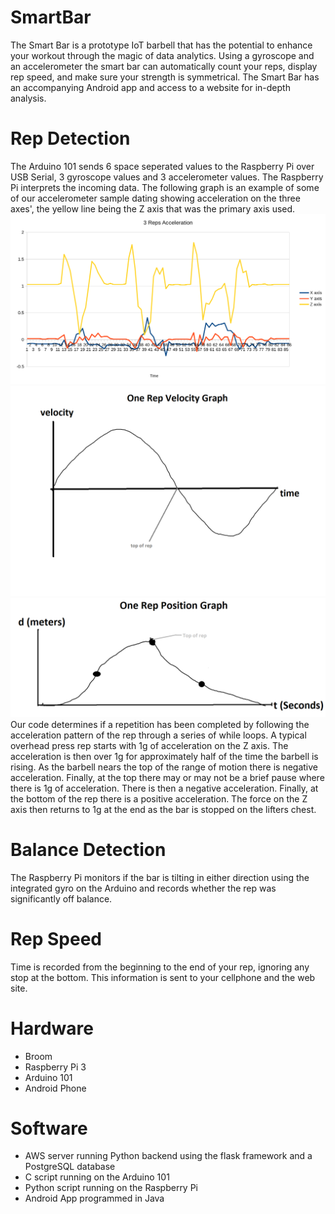 # SmartBar
The Smart Bar is a prototype IoT barbell that has the potential to enhance your workout through the magic of data analytics. Using a gyroscope and an accelerometer the smart bar can automatically count your reps, display rep speed, and make sure your strength is symmetrical. The Smart Bar has an accompanying Android app and access to a website for in-depth analysis.

# Rep Detection
The Arduino 101 sends 6 space seperated values to the Raspberry Pi over USB Serial, 3 gyroscope values and 3 accelerometer values. The Raspberry Pi interprets the incoming data. The following graph is an example of some of our accelerometer sample dating showing acceleration on the three axes', the yellow line being the Z axis that was the primary axis used. 
![Acceleration Data](https://raw.githubusercontent.com/KevinAiken/Smart-Bar/master/image1.PNG)
![Velocity](https://raw.githubusercontent.com/KevinAiken/Smart-Bar/master/image2.png)
![Position](https://raw.githubusercontent.com/KevinAiken/Smart-Bar/master/image3.png)
Our code determines if a repetition has been completed by following the acceleration pattern of the rep through a series of while loops. A typical overhead press rep starts with 1g of acceleration on the Z axis. The acceleration is then over 1g for approximately half of the time the barbell is rising. As the barbell nears the top of the range of motion there is negative acceleration. Finally, at the top there may or may not be a brief pause where there is 1g of acceleration. There is then a negative acceleration. Finally, at the bottom of the rep there is a positive acceleration. The force on the Z axis then returns to 1g at the end as the bar is stopped on the lifters chest.

# Balance Detection
The Raspberry Pi monitors if the bar is tilting in either direction using the integrated gyro on the Arduino and records whether the rep was significantly off balance. 

# Rep Speed
Time is recorded from the beginning to the end of your rep, ignoring any stop at the bottom. This information is sent to your cellphone and the web site. 

# Hardware
  * Broom
  * Raspberry Pi 3
  * Arduino 101 
  * Android Phone
  
# Software
  * AWS server running Python backend using the flask framework and a PostgreSQL database
  * C script running on the Arduino 101
  * Python script running on the Raspberry Pi
  * Android App programmed in Java
  

